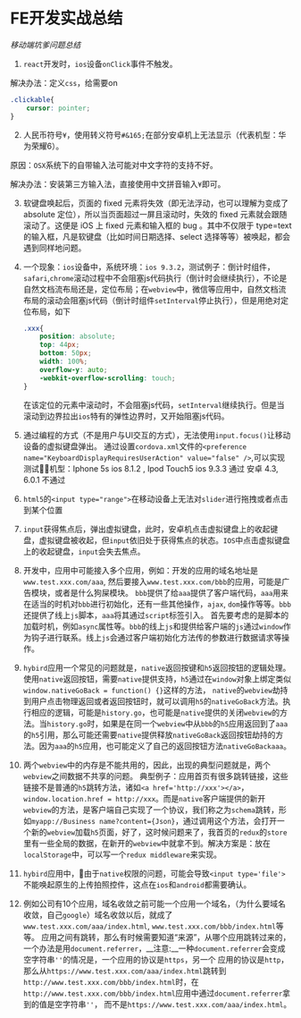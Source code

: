 # FE开发实战总结

_移动端坑爹问题总结_

1. `react`开发时，`ios`设备`onClick`事件不触发。

  解决办法：定义`css`，给需要on

  ```css
  .clickable{
      cursor: pointer;
  }
  ```

2. 人民币符号`¥`，使用转义符号`#&165;`在部分安卓机上无法显示（代表机型：华为荣耀6）。

  原因：`OSX`系统下的自带输入法可能对中文字符的支持不好。

  解决办法：安装第三方输入法，直接使用中文拼音输入`¥`即可。

3. 软键盘唤起后，页面的 fixed 元素将失效（即无法浮动，也可以理解为变成了 absolute 定位），所以当页面超过一屏且滚动时，失效的 fixed 元素就会跟随滚动了。这便是 iOS 上 fixed 元素和输入框的 bug 。其中不仅限于 type=text 的输入框，凡是软键盘（比如时间日期选择、select 选择等等）被唤起，都会遇到同样地问题。

4. 一个现象：`ios`设备中，系统环境：`ios 9.3.2`，测试例子：倒计时组件， `safari`,`chrome`滚动过程中不会阻塞js代码执行（倒计时会继续执行），不论是自然文档流布局还是，定位布局；在`webview`中，微信等应用中，自然文档流布局的滚动会阻塞js代码（倒计时组件`setInterval`停止执行），但是用绝对定位布局，如下
   ```css
   .xxx{
       position: absolute;
       top: 44px;
       bottom: 50px;
       width: 100%;
       overflow-y: auto;
       -webkit-overflow-scrolling: touch;
   }
   ```
   在该定位的元素中滚动时，不会阻塞js代码，`setInterval`继续执行。但是当滚动到边界拉出`ios`特有的弹性边界时，又开始阻塞js代码。

5. 通过编程的方式（不是用户与UI交互的方式），无法使用`input.focus()`让移动设备的虚拟键盘弹出。
    通过设置`cordova.xml`文件的`<preference name="KeyboardDisplayRequiresUserAction" value="false" />`,可以实现
    测试机型：Iphone 5s ios 8.1.2 , Ipod Touch5 ios 9.3.3 通过
    安卓 4.3, 6.0.1 不通过

6. `html5`的`<input type="range">`在移动设备上无法对`slider`进行拖拽或者点击到某个位置

7.  `input`获得焦点后，弹出虚拟键盘，此时，安卓机点击虚拟键盘上的收起键盘，虚拟键盘被收起，但`input`依旧处于获得焦点的状态。`IOS`中点击虚拟键盘上的收起键盘，`input`会失去焦点。

8. 开发中，应用中可能接入多个应用，例如：开发的应用的域名地址是`www.test.xxx.com/aaa`, 然后要接入`www.test.xxx.com/bbb`的应用，可能是广告模块，或者是什么狗屎模块。
`bbb`提供了给`aaa`提供了客户端代码，`aaa`用来在适当的时机对`bbb`进行初始化，还有一些其他操作，`ajax`, `dom`操作等等。`bbb`还提供了线上`js`脚本，`aaa`将其通过`script`标签引入。
首先要考虑的是脚本的加载时机，例如`async`属性等。`bbb`的线上`js`和提供给客户端的`js`通过`window`作为钩子进行联系。线上`js`会通过客户端初始化方法传的参数进行数据请求等操作。

9. `hybird`应用一个常见的问题就是，`native`返回按键和`h5`返回按钮的逻辑处理。使用`native`返回按钮，需要`native`提供支持，`h5`通过在`window`对象上绑定类似`window.nativeGoBack = function() {}`这样的方法，
`native`的`webview`劫持到用户点击物理返回或者返回按钮时，就可以调用`h5`的`nativeGoBack`方法。执行相应的逻辑，可能是`history.go`，也可能是`native`提供的关闭`webview`的方法。当`history.go`时，如果是在同一个`webview`中从`bbb`的`h5`应用返回到了`aaa`的`h5`引用，那么可能还需要`native`提供释放`nativeGoBack`返回按钮劫持的方法。因为`aaa`的`h5`应用，也可能定义了自己的返回按钮方法`nativeGoBackaaa`。

10. 两个`webview`中的内存是不能共用的，因此，出现的典型问题就是，两个`webview`之间数据不共享的问题。
典型例子：应用首页有很多跳转链接，这些链接不是普通的`h5`跳转方法，诸如`<a href='http://xxx'></a>`，`window.location.href = http://xxx`。而是`native`客户端提供的新开`webview`的方法，是客户端自己实现了一个协议，我们称之为`schema`跳转，形如`myapp://Business name?content={Json}`，通过调用这个方法，会打开一个新的`webview`加载`h5`页面，好了，这时候问题来了，我首页的`redux`的`store`里有一些全局的数据，在新开的`webview`中就拿不到。解决方案是：放在`localStorage`中，可以写一个`redux middleware`来实现。

11. `hybird`应用中，由于`native`权限的问题，可能会导致`<input type='file'>`不能唤起原生的上传拍照控件，这点在`ios`和`android`都需要确认。

12. 例如公司有10个应用，域名收敛之前可能一个应用一个域名，（为什么要域名收敛，自己`google`）域名收敛以后，就成了`www.test.xxx.com/aaa/index.html`, `www.test.xxx.com/bbb/index.html`等等。 
应用之间有跳转，那么有时候需要知道“来源”，从哪个应用跳转过来的，一个办法是用`document.referrer`，__注意:__一种`document.referrer`会变成空字符串`''`的情况是，一个应用的协议是`https`，另一个
应用的协议是`http`，那么从`https://www.test.xxx.com/aaa/index.html`跳转到`http://www.test.xxx.com/bbb/index.html`时，在`http://www.test.xxx.com/bbb/index.html`应用中通过`document.referrer`拿到的值是空字符串`''`，
而不是`https://www.test.xxx.com/aaa/index.html`。
    